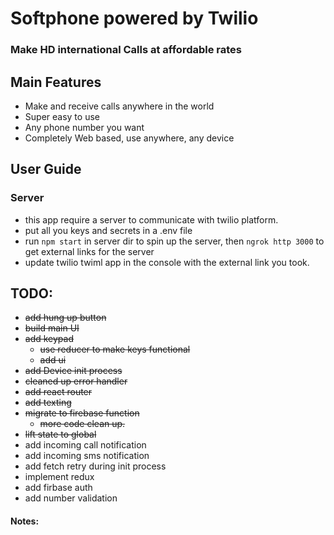 # Softphone powered by Twilio

### Make HD international Calls at affordable rates

## Main Features

- Make and receive calls anywhere in the world
- Super easy to use
- Any phone number you want
- Completely Web based, use anywhere, any device

## User Guide

### Server

- this app require a server to communicate with twilio platform.
- put all you keys and secrets in a .env file
- run `npm start` in server dir to spin up the server, then `ngrok http 3000` to get external links for the server
- update twilio twiml app in the console with the external link you took.

## TODO:

- ~~add hung up button~~
- ~~build main UI~~
- ~~add keypad~~
  - ~~use reducer to make keys functional~~
  - ~~add ui~~
- ~~add Device init process~~
- ~~cleaned up error handler~~
- ~~add react router~~
- ~~add texting~~
- ~~migrate to firebase function~~
  - ~~more code clean up.~~
- ~~lift state to global~~
- add incoming call notification
- add incoming sms notification
- add fetch retry during init process
- implement redux
- add firbase auth
- add number validation

#### Notes:
